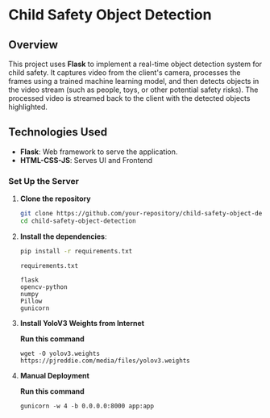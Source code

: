 # Child Safety Object Detection

## Overview

This project uses **Flask** to implement a real-time object detection system for child safety. It captures video from the client's camera, processes the frames using a trained machine learning model, and then detects objects in the video stream (such as people, toys, or other potential safety risks). The processed video is streamed back to the client with the detected objects highlighted.

## Technologies Used

- **Flask**: Web framework to serve the application.
- **HTML-CSS-JS**: Serves UI and Frontend

### Set Up the Server 

1. **Clone the repository** 
    ```bash
    git clone https://github.com/your-repository/child-safety-object-detection.git
    cd child-safety-object-detection
    ```

2. **Install the dependencies**:
    ```bash
    pip install -r requirements.txt
    ```

    `requirements.txt` 
    ```
    flask
    opencv-python
    numpy
    Pillow
    gunicorn
    ```
3. **Install YoloV3 Weights from Internet**

    **Run this command** 
     ```
     wget -O yolov3.weights https://pjreddie.com/media/files/yolov3.weights
     ```
4. **Manual Deployment**
     
     **Run this command**
     ```
     gunicorn -w 4 -b 0.0.0.0:8000 app:app 
     ```